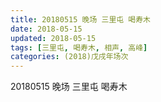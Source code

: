 ```yaml
---
title: 20180515 晚场 三里屯 喝寿木
date: 2018-05-15
updated: 2018-05-15
tags: [三里屯, 喝寿木, 相声, 高峰]
categories: (2018)戊戌年场次 
---
```

20180515 晚场 三里屯 喝寿木
